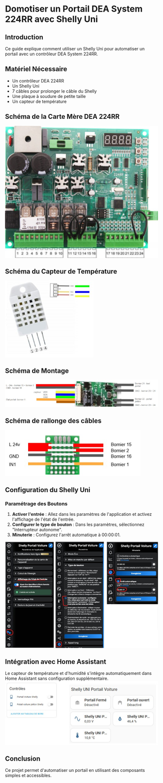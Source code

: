 # Domotiser un Portail DEA System 224RR avec Shelly Uni

## Introduction
Ce guide explique comment utiliser un Shelly Uni pour automatiser un portail avec un contrôleur DEA System 224RR.

## Matériel Nécessaire
- Un contrôleur DEA 224RR
- Un Shelly Uni
- 7 câbles pour prolonger le câble du Shelly
- Une plaque à soudure de petite taille
- Un capteur de température

## Schéma de la Carte Mère DEA 224RR
![Carte Mère DEA 224RR](dea_224rr.png.jpg)

## Schéma du Capteur de Température
![Capteur de Température](capteur_temperature.png.jpg)

## Schéma de Montage
![Schéma de Montage](schema_montage.png.jpg)

## Schéma de rallonge des câbles
![Schéma rallonge](carte.jpg)

## Configuration du Shelly Uni
### Paramétrage des Boutons
1. **Activer l'entrée** : Allez dans les paramètres de l'application et activez l'affichage de l'état de l'entrée.
2. **Configurer le type de bouton** : Dans les paramètres, sélectionnez "Interrupteur autonome".
3. **Minuterie** : Configurez l'arrêt automatique à 00:00:01.

![Configuration Shelly](configuration_shelly.jpg)


## Intégration avec Home Assistant
Le capteur de température et d'humidité s'intègre automatiquement dans Home Assistant sans configuration supplémentaire.
![Rendu HA](rendu_ha.jpg)


## Conclusion
Ce projet permet d'automatiser un portail en utilisant des composants simples et accessibles.

